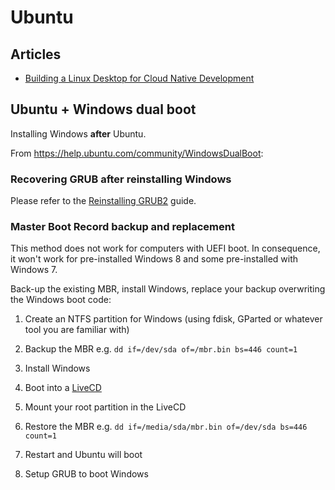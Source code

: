# Ubuntu

## Articles

- [Building a Linux Desktop for Cloud Native Development](https://blog.alexellis.io/building-a-linux-desktop-for-cloud-native-development/)

## Ubuntu + Windows dual boot

Installing Windows **after** Ubuntu.

From <https://help.ubuntu.com/community/WindowsDualBoot>:

### Recovering GRUB after reinstalling Windows

Please refer to the [Reinstalling GRUB2](https://help.ubuntu.com/community/Grub2/Installing#Reinstalling_GRUB_2) guide.

### Master Boot Record backup and replacement

This method does not work for computers with UEFI boot. In consequence, it won't work for pre-installed Windows 8 and some pre-installed with Windows 7.

Back-up the existing MBR, install Windows, replace your backup overwriting the Windows boot code:

1. Create an NTFS partition for Windows (using fdisk, GParted or whatever tool you are familiar with)
2. Backup the MBR e.g. `dd if=/dev/sda of=/mbr.bin bs=446 count=1`

3. Install Windows
4. Boot into a [LiveCD](https://help.ubuntu.com/community/LiveCD)

5. Mount your root partition in the LiveCD
6. Restore the MBR e.g. `dd if=/media/sda/mbr.bin of=/dev/sda bs=446 count=1`

7. Restart and Ubuntu will boot
8. Setup GRUB to boot Windows
